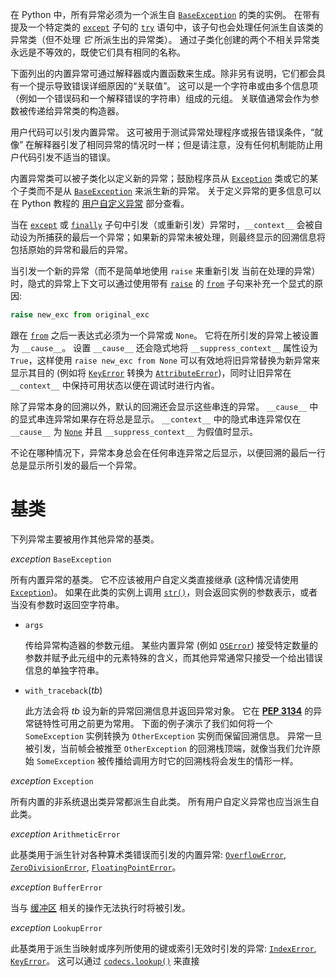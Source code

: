 在 Python 中，所有异常必须为一个派生自 [`BaseException`](https://www.bookstack.cn/read/python-3.10.0-zh/177bd954d1cc6696.md#BaseException) 的类的实例。 在带有提及一个特定类的 [`except`](https://www.bookstack.cn/read/python-3.10.0-zh/e64650a44ed4d418.md#except) 子句的 [`try`](https://www.bookstack.cn/read/python-3.10.0-zh/e64650a44ed4d418.md#try) 语句中，该子句也会处理任何派生自该类的异常类（但不处理 *它* 所派生出的异常类）。 通过子类化创建的两个不相关异常类永远是不等效的，既使它们具有相同的名称。

下面列出的内置异常可通过解释器或内置函数来生成。除非另有说明，它们都会具有一个提示导致错误详细原因的“关联值”。 这可以是一个字符串或由多个信息项（例如一个错误码和一个解释错误的字符串）组成的元组。 关联值通常会作为参数被传递给异常类的构造器。

用户代码可以引发内置异常。 这可被用于测试异常处理程序或报告错误条件，“就像” 在解释器引发了相同异常的情况时一样；但是请注意，没有任何机制能防止用户代码引发不适当的错误。

内置异常类可以被子类化以定义新的异常；鼓励程序员从 [`Exception`](https://www.bookstack.cn/read/python-3.10.0-zh/177bd954d1cc6696.md#Exception) 类或它的某个子类而不是从 [`BaseException`](https://www.bookstack.cn/read/python-3.10.0-zh/177bd954d1cc6696.md#BaseException) 来派生新的异常。 关于定义异常的更多信息可以在 Python 教程的 [用户自定义异常](https://www.bookstack.cn/read/python-3.10.0-zh/cabaa8382e33a630.md#tut-userexceptions) 部分查看。

当在 [`except`](https://www.bookstack.cn/read/python-3.10.0-zh/e64650a44ed4d418.md#except) 或 [`finally`](https://www.bookstack.cn/read/python-3.10.0-zh/e64650a44ed4d418.md#finally) 子句中引发（或重新引发）异常时，`__context__` 会被自动设为所捕获的最后一个异常；如果新的异常未被处理，则最终显示的回溯信息将包括原始的异常和最后的异常。

当引发一个新的异常（而不是简单地使用 `raise` 来重新引发 当前在处理的异常）时，隐式的异常上下文可以通过使用带有 [`raise`](https://www.bookstack.cn/read/python-3.10.0-zh/c8810d126a4a3f87.md#raise) 的 [`from`](https://www.bookstack.cn/read/python-3.10.0-zh/c8810d126a4a3f87.md#raise) 子句来补充一个显式的原因:

~~~python
raise new_exc from original_exc
~~~

跟在 [`from`](https://www.bookstack.cn/read/python-3.10.0-zh/c8810d126a4a3f87.md#raise) 之后一表达式必须为一个异常或 `None`。 它将在所引发的异常上被设置为 `__cause__`。 设置 `__cause__` 还会隐式地将 `__suppress_context__` 属性设为 `True`，这样使用 `raise new_exc from None` 可以有效地将旧异常替换为新异常来显示其目的 (例如将 [`KeyError`](https://www.bookstack.cn/read/python-3.10.0-zh/177bd954d1cc6696.md#KeyError) 转换为 [`AttributeError`](https://www.bookstack.cn/read/python-3.10.0-zh/177bd954d1cc6696.md#AttributeError))，同时让旧异常在 `__context__` 中保持可用状态以便在调试时进行内省。

除了异常本身的回溯以外，默认的回溯还会显示这些串连的异常。 `__cause__` 中的显式串连异常如果存在将总是显示。 `__context__` 中的隐式串连异常仅在 `__cause__` 为 [`None`](https://www.bookstack.cn/read/python-3.10.0-zh/a385553acf159919.md#None) 并且 `__suppress_context__` 为假值时显示。

不论在哪种情况下，异常本身总会在任何串连异常之后显示，以便回溯的最后一行总是显示所引发的最后一个异常。

# 基类

下列异常主要被用作其他异常的基类。

*exception* `BaseException`

所有内置异常的基类。 它不应该被用户自定义类直接继承 (这种情况请使用 [`Exception`](https://www.bookstack.cn/read/python-3.10.0-zh/177bd954d1cc6696.md#Exception))。 如果在此类的实例上调用 [`str()`](https://www.bookstack.cn/read/python-3.10.0-zh/7adaf5f79c9e977a.md#str)，则会返回实例的参数表示，或者当没有参数时返回空字符串。

- `args`

  传给异常构造器的参数元组。 某些内置异常 (例如 [`OSError`](https://www.bookstack.cn/read/python-3.10.0-zh/177bd954d1cc6696.md#OSError)) 接受特定数量的参数并赋予此元组中的元素特殊的含义，而其他异常通常只接受一个给出错误信息的单独字符串。

- `with_traceback`(*tb*)

  此方法会将 *tb* 设为新的异常回溯信息并返回异常对象。 它在 [**PEP 3134**](https://www.python.org/dev/peps/pep-3134) 的异常链特性可用之前更为常用。 下面的例子演示了我们如何将一个 `SomeException` 实例转换为 `OtherException` 实例而保留回溯信息。 异常一旦被引发，当前帧会被推至 `OtherException` 的回溯栈顶端，就像当我们允许原始 `SomeException` 被传播给调用方时它的回溯栈将会发生的情形一样。

*exception* `Exception`

所有内置的非系统退出类异常都派生自此类。 所有用户自定义异常也应当派生自此类。

*exception* `ArithmeticError`

此基类用于派生针对各种算术类错误而引发的内置异常: [`OverflowError`](https://www.bookstack.cn/read/python-3.10.0-zh/177bd954d1cc6696.md#OverflowError), [`ZeroDivisionError`](https://www.bookstack.cn/read/python-3.10.0-zh/177bd954d1cc6696.md#ZeroDivisionError), [`FloatingPointError`](https://www.bookstack.cn/read/python-3.10.0-zh/177bd954d1cc6696.md#FloatingPointError)。

*exception* `BufferError`

当与 [缓冲区](https://www.bookstack.cn/read/python-3.10.0-zh/bb3925174f309147.md#bufferobjects) 相关的操作无法执行时将被引发。

*exception* `LookupError`

此基类用于派生当映射或序列所使用的键或索引无效时引发的异常: [`IndexError`](https://www.bookstack.cn/read/python-3.10.0-zh/177bd954d1cc6696.md#IndexError), [`KeyError`](https://www.bookstack.cn/read/python-3.10.0-zh/177bd954d1cc6696.md#KeyError)。 这可以通过 [`codecs.lookup()`](https://www.bookstack.cn/read/python-3.10.0-zh/293ee43d4addffee.md#codecs.lookup) 来直接


